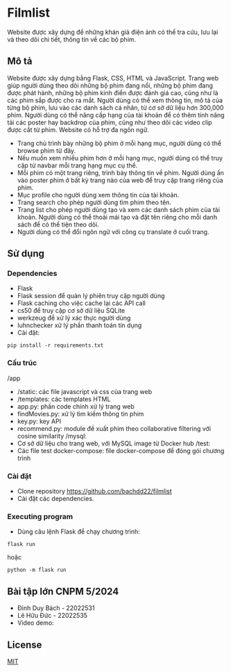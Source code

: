 # Filmlist

Website được xây dựng để những khán giả điện ảnh có thể tra cứu, lưu lại và theo dõi chi tiết, thông tin về các bộ phim.

## Mô tả

Website được xây dựng bằng Flask, CSS, HTML và JavaScript. Trang web giúp người dùng theo dõi những bộ phim đang nổi, những bộ phim đang được phát hành, những bộ phim kinh điển được đánh giá cao, cũng như là các phim sắp được cho ra mắt. Người dùng có thể xem thông tin, mô tả của từng bộ phim, lưu vào các danh sách cá nhân, từ cơ sở dữ liệu hơn 300,000 phim. Người dùng có thể nâng cấp hạng của tài khoản để có thêm tính năng tải các poster hay backdrop của phim, cũng như theo dõi các video clip được cắt từ phim. Website có hỗ trợ đa ngôn ngữ. 
* Trang chủ trình bày những bộ phim ở mỗi hạng mục, người dùng có thể browse phim từ đây.
* Nếu muốn xem nhiều phim hơn ở mỗi hạng mục, người dùng có thể truy cập từ navbar mỗi trang hạng mục cụ thể.
* Mỗi phim có một trang riêng, trình bày thông tin về phim. Người dùng ấn vào poster phim ở bất kỳ trang nào của web để truy cập trang riêng của phim.
* Mục profile cho người dùng xem thông tin của tài khoản.
* Trang search cho phép người dùng tìm phim theo tên.
* Trang list cho phép người dùng tạo và xem các danh sách phim của tài khoản. Người dùng có thể thoải mái tạo và đặt tên riêng cho mỗi danh sách để có thể tiện theo dõi.
* Người dùng có thể đổi ngôn ngữ với công cụ translate ở cuối trang.

## Sử dụng

### Dependencies

* Flask  
* Flask session để quản lý phiên truy cập người dùng
* Flask caching cho việc cache lại các API call
* cs50 để truy cập cơ sở dữ liệu SQLite
* werkzeug để xử lý xác thực người dùng
* luhnchecker xử lý phần thanh toán tín dụng
* Cài đặt:
```
pip install -r requirements.txt
```
### Cấu trúc
/app
* /static: các file javascript và css của trang web
* /templates: các templates HTML
* app.py: phần code chính xử lý trang web
* findMovies.py: xử lý tìm kiếm thông tin phim
* key.py: key API
* recommend.py: module đề xuất phim theo collaborative filtering với cosine similarity
/mysql:
* Cơ sở dữ liệu cho trang web, với MySQL image từ Docker hub
/test:
* Các file test
docker-compose: file docker-compose để đóng gói chương trình

### Cài đặt

* Clone repository https://github.com/bachdd22/filmlist
* Cài đặt các dependencies.

### Executing program

* Dùng câu lệnh Flask để chạy chương trình:
```
flask run
```
hoặc
```
python -m flask run
```


## Bài tập lớn CNPM 5/2024


* Đinh Duy Bách - 22022531
* Lê Hữu Đức - 22022535
* Video demo: 
  


## License

[MIT](LICENSE)
